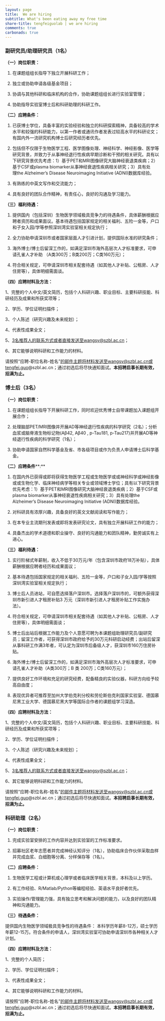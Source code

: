 ```yaml
---
layout: page
title:  We are hiring
subtitle: What's been eating away my free time
share-title: tengfeiguolab | we are hiring
comments: true
carbonads: true
---
```


### **副研究员/助理研究员（1名）**

**（一）岗位职责：**

1. 在课题组组长指导下独立开展科研工作；

2. 独立或协助申请各级基金项目；

3. 协调与其他科研和临床机构的合作，协助课题组组长进行实验室管理；

4. 协助指导实验室博士后和科研助理的科研工作。 

**（二）应聘条件：**

1. 已获博士学位，具备丰富的实验经验和独立的科研探索精神，具备较高的学术水平和较强的科研能力，以第一作者或通讯作者发表过较高水平的科研论文；有国内外一流研究机构博士后研究经历者优先。

2. 包括但不仅限于生物医学工程、医学图像处理、神经科学、神经影像、医学等研究背景，并致力于从事神经退行性疾病早期诊断和干预的相关研究。具有以下研究背景优先考虑：1）基于PET和MRI图像研究大脑神经衰退类疾病；2）基于CSF或plasma biomarker从事神经衰退性疾病相关研究；3）具有处理﻿the Alzheimer’s Disease Neuroimaging Initiative (ADNI)数据库经验。

3. 有熟练的中英文写作和交流能力；

4. 具有良好的团队合作精神，有责任心，良好的沟通及学习能力。

**（三）福利待遇：**

1. 提供国内（包括深圳）生物医学领域极具竞争力的待遇条件，具体薪酬根据应聘者资历和成果面议。基本待遇包括国家规定的相关福利、五险一金等，户口和子女入园/学等参照深圳湾实验室相关规定执行；

2. 全力协助申请深圳市或者国家层面人才引进计划，提供国际水准的研究条件；

3. 海外博士/博士后留深工作的，如满足深圳市海外高层次人才标准要求，可申请孔雀人才补助 （A类300万；B类200万；C类160万元）；

4. 符合相关规定，可申请深圳市相关配套待遇（如其他人才补贴、公租房、人才住房等），具体明细需面谈。

**（四）应聘材料及方法：**

1、完整的个人中文/英文简历，包括个人科研兴趣、职业目标、主要科研技能、科研经历及成果和所获奖项等；

2、学历、学位证明扫描件；

3、个人陈述（研究兴趣及未来规划）；

4、代表性成果全文；

5、3名推荐人的联系方式或者直接发送至wangsy@szbl.ac.cn；

6、其它能够说明科研和工作能力的材料。

请按照“应聘-职位名称-姓名”的邮件主题将材料发送至wangsy@szbl.ac.cn或tengfei.guo@szbl.ac.cn；通过初选后将尽快通知面试。**本招聘启事长期有效，招满为止。**

### **博士后（3名）**

**（一）岗位职责：**

1. 在课题组组长指导下开展科研工作，同时欢迎优秀博士自带课题加入课题组开展合作；

2. 处理脑部PET/MRI图像并开展AD等神经退行性疾病的科学研究（2名）；分析血浆或脑脊液生物标记物(Aβ42, Aβ40 , p-Tau181, p-Tau217)并开展AD等神经退行性疾病的科学研究（1名）；

3. 协助申请国家自然科学基金及省、市各级项目或作为负责人申请博士后科学基金。

**（二）应聘条件****:**

1. 在国内外已获得或即将获得生物医学工程或生物医学或或神经科学或神经影像或或生物化学、临床神经病学等相关专业或领域博士学位；具有以下研究背景优先考虑：1）基于PET和MRI图像研究大脑神经衰退类疾病；2）基于CSF或plasma biomarker从事神经衰退性疾病相关研究；3）具有处理﻿the Alzheimer’s Disease Neuroimaging Initiative (ADNI)数据库经验。

2. 对科研具有浓厚兴趣，具备良好的英文文献阅读和写作能力；

3. 在本专业主流期刊发表或即将发表研究论文，具有独立开展科研工作的能力；

4. 具备杰出的学术道德和职业操守、良好的沟通能力和团队精神，勤劳诚实有上进心。

**（三）福利待遇：**

1. 实行阶梯式年薪制，收入不低于30万元/年（包含深圳市政府18万补贴），具体薪酬根据应聘者经历和成果面议；

2. 基本待遇包括国家规定的相关福利、五险一金等，户口和子女入园/学等按照深圳湾实验室相关规定执行；

3. 博士后人员进站，可自愿选择落户深圳市。选择落户深圳市的，可额外获得深圳市新引进人才租房补贴3 万元（深圳市新引进人才租房补贴工作实施办法）。

4. 符合相关规定，可申请深圳市相关配套待遇（如其他人才补贴、公租房、人才住房等），具体明细需面谈；

5. 博士后出站后根据工作能力及个人意愿可聘为本课题组助理研究员/副研究员；留深工作者，可获得深圳市政府给予的30万元科研启动经费；出站后留深从事科研工作满3年者，可认定为深圳市后备级人才，获深圳市160万住房补贴。

6. 海外博士/博士后留深工作的，如满足深圳市海外高层次人才标准要求，可申请孔雀人才补助（A类300万；B 类 200万；C类160万元）；

7. 提供良好工作环境和充足的研究经费，配备精良的实验仪器，科研方向给予较高自由度；

8. 表现优异者可推荐至加州大学伯克利分校和劳伦斯伯克利国家实验室、德国慕尼黑工业大学、德国慕尼黑大学等国际合作者的课题组学习深造。

**（四）应聘材料及方法：**

1、完整的个人中文/英文简历，包括个人科研兴趣、职业目标、主要科研技能、科研经历及成果和所获奖项等；

2、学历、学位证明扫描件；

3、个人陈述（研究兴趣及未来规划）；

4、代表性成果全文；

5、3名推荐人的联系方式或者直接发送至wangsy@szbl.ac.cn；

6、其它能够说明科研和工作能力的材料。

请按照“应聘-职位名称-姓名”的邮件主题将材料发送至wangsy@szbl.ac.cn或tengfei.guo@szbl.ac.cn；通过初选后将尽快通知面试。**本招聘启事长期有效，招满为止。**

### **科研助理（2名）**

**（一）岗位职责：**

1. 完成实验室安排的工作内容并达到实验室的工作标准要求。

2. 招募社区老年志愿者并完成神经认知评分（1名），协助临床合作伙伴采取血样并完成血浆、白细胞等分离、分样保存等（1名）。

**（二）应聘条件：**

1. 生物医学工程或计算机或心理学或者临床医学相关背景，本科及以上学历。

2. 有工作经验、R/Matlab/Python等编程经验、英语水平良好者优先。

3. 实验操作/管理能力强，具有独立思考和解决问题的能力，以及良好的团队精神和沟通能力。 

**（三）待遇条件：**

提供国内生物医学领域极具竞争性的待遇条件： 本科学历年薪8-12万，硕士学历年薪12-15万。符合条件的申请人，深圳湾实验室可协助申请深圳市各种相关人才计划。

**（四）应聘材料及方法：**

1、完整的个人简历；

2、学历、学位证明扫描件；

3、代表性成果全文；

4、其它能够说明科研和工作能力的材料。

请按照“应聘-职位名称-姓名”的邮件主题将材料发送至wangsy@szbl.ac.cn或tengfei.guo@szbl.ac.cn；通过初选后将尽快通知面试。**本招聘启事长期有效，招满为止。**